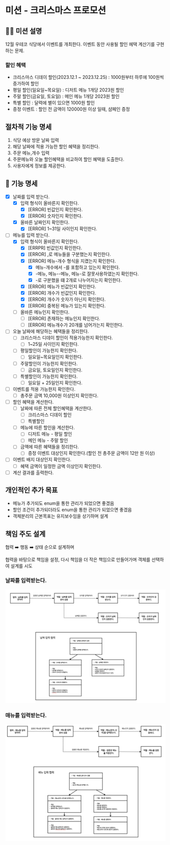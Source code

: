 # 미션 - 크리스마스 프로모션

## 🧑‍💻 미션 설명

12월 우테코 식당에서 이벤트를 개최한다.
이벤트 동안 사용될 할인 헤택 계산기를 구현하는 문제.

### 할인 혜택

- 크리스마스 디데이 할인(2023.12.1 ~ 2023.12.25) : 1000원부터 하루에 100원씩 증가하여 할인
- 평일 할인(일요일~목요일) : 디저트 메뉴 1개당 2023원 할인
- 주말 할인(금요일, 토요일) : 메인 메뉴 1개당 2023원 할인
- 특별 할인 : 달력에 별이 있으면 1000원 할인
- 증정 이벤트 : 할인 전 금액이 120000원 이상 일때, 샴페인 증정

## 절차적 기능 명세

1. 식당 예상 방문 날짜 입력
2. 해당 날짜에 적용 가능한 할인 혜택을 정리한다.
3. 주문 메뉴,개수 입력
4. 주문메뉴와 오늘 할인혜택을 비교하여 할인 혜택을 도출한다.
5. 사용자에게 정보를 제공한다.

## 📝 기능 명세

- [X] 날짜를 입력 받는다.
    - [X] 입력 형식이 올바른지 확인한다.
        - [X] [ERROR] 빈값인지 확인한다.
        - [X] [ERROR] 숫자인지 확인한다.
    - [X] 올바른 날짜인지 확인한다.
        - [x] [ERROR] 1~31일 사이인지 확인한다.
- [ ] 메뉴를 입력 받는다.
    - [X] 입력 형식이 올바른지 확인한다.
        - [X] [ERRPR] 빈값인지 확인한다.
        - [X] [ERROR] ,로 메뉴들을 구분했는지 확인한다.
        - [X] [ERROR] 메뉴-개수 형식을 지켰는지 확인한다.
            - [X] 메뉴-개수에서 -를 포함하고 있는지 확인한다.
            - [X] -메뉴, 메뉴--메뉴, 메뉴-로 잘못사용하였는지 확인한다.
            - [X] -로 구분했을 떄 2개로 나누어지는지 확인한다.
        - [X] [ERROR] 메뉴가 빈값인지 확인한다.
        - [X] [ERROR] 개수가 빈값인지 확인한다.
        - [X] [ERROR] 개수가 숫자가 아닌지 확인한다.
        - [X] [ERROR] 중복된 메뉴가 있는지 확인한다.
    - [ ] 올바른 메뉴인지 확인한다.
        - [ ] [ERROR] 존재하는 메뉴인지 확인한다.
        - [ ] [ERROR] 메뉴개수가 20개를 넘어가는지 확인한다.

- [ ] 오늘 날짜에 해당하는 혜택들을 정리한다.
    - [ ] 크리스마스 디데이 할인이 적용가능한지 확인한다.
        - [ ] 1~25일 사이인지 확인한다.
    - [ ] 평일할인이 가능한지 확인한다.
        - [ ] 일요일~목요일인지 확인한다.
    - [ ] 주말할인이 가능한지 확인한다.
        - [ ] 금요일, 토요일인지 확인한다.
    - [ ] 특별할인이 가능한지 확인한다.
        - [ ] 일요일 + 25일인지 확인한다.

- [ ] 이벤트를 적용 가능한지 확인한다.
    - [ ] 총주문 금액 10,000원 이상인지 확인한다.

- [ ] 할인 혜택을 계산한다.
    - [ ] 날짜에 따른 전체 할인혜택을 계산한다.
        - [ ] 크리스마스 디데이 할인
        - [ ] 특별할인
    - [ ] 메뉴에 따른 할인을 계산한다.
        - [ ] 디저트 메뉴 - 평일 할인
        - [ ] 메인 메뉴 - 주말 할인
    - [ ] 금액에 따른 혜택들을 정리한다.
        - [ ] 증정 이벤트 대상인지 확인한다.(할인 전 총주문 금액이 12만 원 이상)

- [ ] 이벤트 배지 대상인지 확인한다.
    - [ ] 혜택 금액이 일정한 금액 이상인지 확인한다.

- [ ] 계산 결과를 출력한다.

## 개인적인 추가 목표

- 메뉴가 추가되도 enum을 통한 관리가 되었으면 좋겠음
- 할인 조건이 추가되더라도 enum을 통한 관리가 되었으면 좋겠음
- 객체분리의 근본목표는 유지보수임을 상기하며 설계

## 책임 주도 설계

협력 ➡️ 행동 ➡️ 상태 순으로 설계하며

협력을 바탕으로 책임을 설정, 다시 책임을 더 작은 책임으로 만들어가며 객체를 선택하여 설계를 시도

### 날짜를 입력받는다.

![날짜 입력 협력](./dateInput.png)

### 매뉴를 입력받는다.

![메뉴 입력 협력](./menuInput.png)
